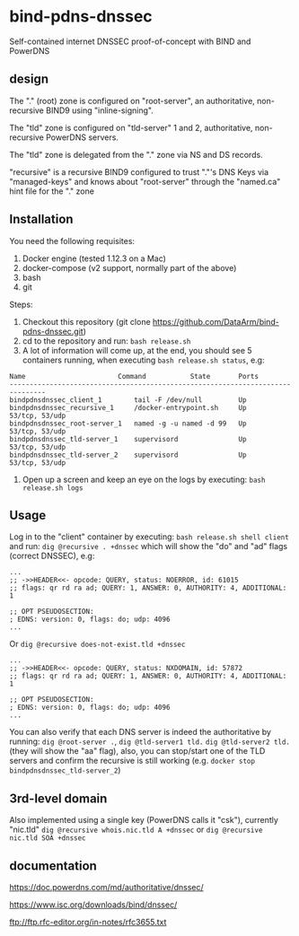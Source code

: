 # bind-pdns-dnssec

Self-contained internet DNSSEC proof-of-concept with BIND and PowerDNS

## design

The "." (root) zone is configured on "root-server", an authoritative, non-recursive
BIND9 using "inline-signing".

The "tld" zone is configured on "tld-server" 1 and 2, authoritative, non-recursive
PowerDNS servers.

The "tld" zone is delegated from the "." zone via NS and DS records.

"recursive" is a recursive BIND9 configured to trust "."'s DNS Keys via "managed-keys"
and knows about "root-server" through the "named.ca" hint file for the "." zone

## Installation

You need the following requisites:

1. Docker engine (tested 1.12.3 on a Mac)
1. docker-compose (v2 support, normally part of the above)
1. bash
1. git

Steps:

1. Checkout this repository (git clone https://github.com/DataArm/bind-pdns-dnssec.git)
1. cd to the repository and run: `bash release.sh`
1. A lot of information will come up, at the end, you should see 5 containers running,
when executing `bash release.sh status`, e.g:

```
Name                       Command           State       Ports
-------------------------------------------------------------------------------
bindpdnsdnssec_client_1        tail -F /dev/null         Up
bindpdnsdnssec_recursive_1     /docker-entrypoint.sh     Up      53/tcp, 53/udp
bindpdnsdnssec_root-server_1   named -g -u named -d 99   Up      53/tcp, 53/udp
bindpdnsdnssec_tld-server_1    supervisord               Up      53/tcp, 53/udp
bindpdnsdnssec_tld-server_2    supervisord               Up      53/tcp, 53/udp
```

1. Open up a screen and keep an eye on the logs by executing: `bash release.sh logs`

## Usage

Log in to the "client" container by executing: `bash release.sh shell client` and
run: `dig @recursive . +dnssec` which will show the "do" and "ad" flags (correct
DNSSEC), e.g:

```
...
;; ->>HEADER<<- opcode: QUERY, status: NOERROR, id: 61015
;; flags: qr rd ra ad; QUERY: 1, ANSWER: 0, AUTHORITY: 4, ADDITIONAL: 1

;; OPT PSEUDOSECTION:
; EDNS: version: 0, flags: do; udp: 4096
...
```
Or `dig @recursive does-not-exist.tld +dnssec`
```
...
;; ->>HEADER<<- opcode: QUERY, status: NXDOMAIN, id: 57872
;; flags: qr rd ra ad; QUERY: 1, ANSWER: 0, AUTHORITY: 4, ADDITIONAL: 1

;; OPT PSEUDOSECTION:
; EDNS: version: 0, flags: do; udp: 4096
...
```

You can also verify that each DNS server is indeed the authoritative by running:
`dig @root-server .`, `dig @tld-server1 tld.` `dig @tld-server2 tld.` (they will
show the "aa" flag), also, you can stop/start one of the TLD servers and confirm
the recursive is still working (e.g. `docker stop bindpdnsdnssec_tld-server_2`)

## 3rd-level domain

Also implemented using a single key (PowerDNS calls it "csk"), currently "nic.tld"
`dig @recursive whois.nic.tld A +dnssec` or `dig @recursive nic.tld SOA +dnssec`

## documentation

https://doc.powerdns.com/md/authoritative/dnssec/

https://www.isc.org/downloads/bind/dnssec/

ftp://ftp.rfc-editor.org/in-notes/rfc3655.txt
